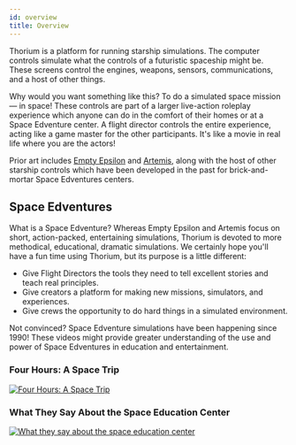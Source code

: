 ```yaml
---
id: overview
title: Overview
---
```


Thorium is a platform for running starship simulations. The computer controls
simulate what the controls of a futuristic spaceship might be. These screens
control the engines, weapons, sensors, communications, and a host of other
things.

Why would you want something like this? To do a simulated space mission — in
space! These controls are part of a larger live-action roleplay experience which
anyone can do in the comfort of their homes or at a Space Edventure center. A
flight director controls the entire experience, acting like a game master for
the other participants. It's like a movie in real life where you are the actors!

Prior art includes [Empty Epsilon](http://daid.github.io/EmptyEpsilon/) and
[Artemis](https://artemisspaceshipbridge.com), along with the host of other
starship controls which have been developed in the past for brick-and-mortar
Space Edventures centers.

## Space Edventures

What is a Space Edventure? Whereas Empty Epsilon and Artemis focus on short,
action-packed, entertaining simulations, Thorium is devoted to more methodical,
educational, dramatic simulations. We certainly hope you'll have a fun time
using Thorium, but its purpose is a little different:

* Give Flight Directors the tools they need to tell excellent stories and teach
  real principles.
* Give creators a platform for making new missions, simulators, and experiences.
* Give crews the opportunity to do hard things in a simulated environment.

Not convinced? Space Edventure simulations have been happening since 1990! These
videos might provide greater understanding of the use and power of Space
Edventures in education and entertainment.

### Four Hours: A Space Trip

[![Four Hours: A Space Trip](https://img.youtube.com/vi/XG2lSb1xrNM/0.jpg)](https://www.youtube.com/watch?v=XG2lSb1xrNM)

### What They Say About the Space Education Center

[![What they say about the space education center](https://img.youtube.com/vi/nYOadpVEjXk/0.jpg)](https://www.youtube.com/watch?v=nYOadpVEjXk)
